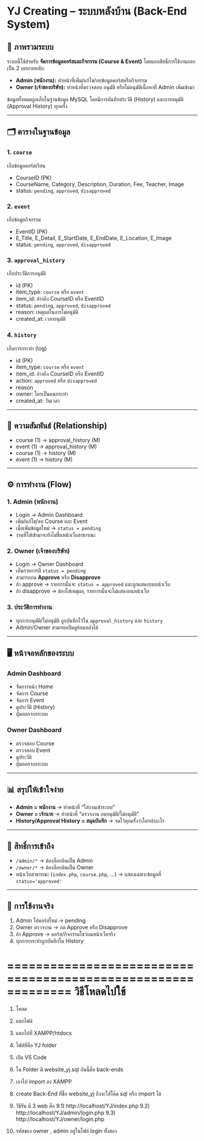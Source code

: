 # YJ Creating – ระบบหลังบ้าน (Back-End System)

## 🎯 ภาพรวมระบบ
ระบบนี้ใช้สำหรับ **จัดการข้อมูลคอร์สและกิจกรรม (Course & Event)** โดยแยกสิทธิ์การใช้งานออกเป็น 2 บทบาทหลัก:

- **Admin (พนักงาน):** ทำหน้าที่เพิ่ม/แก้ไข/ลบข้อมูลคอร์สหรือกิจกรรม
- **Owner (เจ้าของบริษัท):** ทำหน้าที่ตรวจสอบ อนุมัติ หรือไม่อนุมัติเนื้อหาที่ Admin เพิ่มเข้ามา

ข้อมูลทั้งหมดถูกเก็บในฐานข้อมูล MySQL โดยมีการบันทึกประวัติ (History) และการอนุมัติ (Approval History) ทุกครั้ง

---

## 🗂 ตารางในฐานข้อมูล

### 1. `course`
เก็บข้อมูลคอร์สเรียน
- CourseID (PK)
- CourseName, Category, Description, Duration, Fee, Teacher, Image
- status: `pending`, `approved`, `disapproved`

### 2. `event`
เก็บข้อมูลกิจกรรม
- EventID (PK)
- E_Title, E_Detail, E_StartDate, E_EndDate, E_Location, E_Image
- status: `pending`, `approved`, `disapproved`

### 3. `approval_history`
เก็บประวัติการอนุมัติ
- id (PK)
- item_type: `course` หรือ `event`
- item_id: อ้างถึง CourseID หรือ EventID
- status: `pending`, `approved`, `disapproved`
- reason: เหตุผลในการไม่อนุมัติ
- created_at: เวลาอนุมัติ

### 4. `history`
เก็บการกระทำ (log)
- id (PK)
- item_type: `course` หรือ `event`
- item_id: อ้างถึง CourseID หรือ EventID
- action: `approved` หรือ `disapproved`
- reason
- owner: ใครเป็นคนกระทำ
- created_at: วันเวลา

---

## 🔗 ความสัมพันธ์ (Relationship)
- course (1) → approval_history (M)
- event (1) → approval_history (M)
- course (1) → history (M)
- event (1) → history (M)

---

## ⚙️ การทำงาน (Flow)

### 1. Admin (พนักงาน)
- Login → Admin Dashboard
- เพิ่ม/แก้ไข/ลบ Course และ Event
- เมื่อเพิ่มข้อมูลใหม่ → `status = pending`
- งานที่ใส่เข้ามาจะยังไม่ขึ้นหน้าเว็บสาธารณะ

### 2. Owner (เจ้าของบริษัท)
- Login → Owner Dashboard
- เห็นรายการที่ `status = pending`
- สามารถกด **Approve** หรือ **Disapprove**
- ถ้า approve → รายการนั้นจะ `status = approved` และถูกแสดงบนหน้าเว็บ
- ถ้า disapprove → ต้องใส่เหตุผล, รายการนั้นจะไม่แสดงบนหน้าเว็บ

### 3. ประวัติการทำงาน
- ทุกการอนุมัติ/ไม่อนุมัติ ถูกบันทึกไว้ใน `approval_history` และ `history`
- Admin/Owner สามารถเปิดดูย้อนหลังได้

---

## 🖥 หน้าจอหลักของระบบ

### Admin Dashboard
- จัดการหน้า Home
- จัดการ Course
- จัดการ Event
- ดูประวัติ (History)
- ปุ่มออกจากระบบ

### Owner Dashboard
- ตรวจสอบ Course
- ตรวจสอบ Event
- ดูประวัติ
- ปุ่มออกจากระบบ

---

## 📊 สรุปให้เข้าใจง่าย
- **Admin = พนักงาน** → ทำหน้าที่ “ใส่งานเข้าระบบ”
- **Owner = เจ้านาย** → ทำหน้าที่ “ตรวจงาน กดอนุมัติ/ไม่อนุมัติ”
- **History/Approval History = สมุดบันทึก** → จดไว้ทุกครั้งว่าใครทำอะไร

---

## 🔐 สิทธิ์การเข้าถึง
- `/admin/*` → ต้องล็อกอินเป็น Admin
- `/owner/*` → ต้องล็อกอินเป็น Owner
- หน้าเว็บสาธารณะ (`index.php`, `course.php`, ...) → แสดงเฉพาะข้อมูลที่ `status='approved'`

---

## 🚀 การใช้งานจริง
1. Admin ใส่คอร์สใหม่ → pending
2. Owner ตรวจงาน → กด Approve หรือ Disapprove
3. ถ้า Approve → คอร์ส/กิจกรรมโชว์บนหน้าเว็บจริง
4. ทุกการกระทำถูกบันทึกใน History


=============================================================
                    วิธีโหลดไปใช้
=============================================================

1) โหลด
2) แตกไฟล์
3) แตกไปที่ XAMPP/htdocs
4) ไฟล์ทีคือ YJ folder
5) เปิด VS Code
6) ใน Folder มี website_yj.sql อันนี้คือ back-ends
7) เอาไป import ลง XAMPP
8) create Back-End ที่ชื่อ website_yj ถึงจะใส่โค๊ด sql หรือ import ได้
9) วิธีรัน มี 3 web คือ
9.1) http://localhost/YJ/index.php
9.2) http://localhost/YJ/admin/login.php
9.3) http://localhost/YJ/owner/login.php

10) รหัสของ owner , admin อยู่ในไฟล์ login ทั้งสอง
